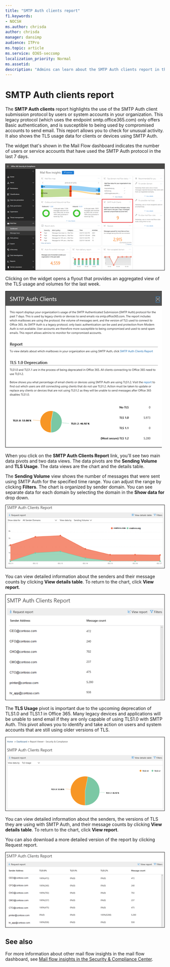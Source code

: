 ```yaml
---
title: "SMTP Auth clients report"
f1.keywords:
- NOCSH
ms.author: chrisda
author: chrisda
manager: dansimp
audience: ITPro
ms.topic: article
ms.service: O365-seccomp
localization_priority: Normal
ms.assetid:
description: "Admins can learn about the SMTP Auth clients report in the mail flow dashboard in the Security & Compliance Center."
---
```


# SMTP Auth clients report

The **SMTP Auth clients** report highlights the use of the SMTP Auth client submission protocol by users or system accounts in your organization. This legacy protocol (which uses the endpoint smtp.office365.com) only offers Basic authentication, and is susceptible to being used by compromised accounts to send email.  This report allows you to check for unusual activity. It also shows the TLS usage data for clients or devices using SMTP Auth.

The widget that's shown in the Mail Flow dashboard indicates the number of users or service accounts that have used the SMTP Auth protocol in the last 7 days.

![The SMTP Auth clients report in the mail flow dashboard in the Security & Compliance Center](../../media/smtp-auth-clients-report-selected.png)

Clicking on the widget opens a flyout that provides an aggregated view of the TLS usage and volumes for the last week.

![The flyout in the SMTP Auth clients report](../../media/smtp-auth-clients-flyout.png)

When you click on the **SMTP Auth Clients Report** link, you'll see two main data pivots and two data views. The data pivots are the **Sending Volume** and **TLS Usage**. The data views are the chart and the details table.

The **Sending Volume** view shows the number of messages that were sent using SMTP Auth for the specified time range. You can adjust the range by clicking **Filters**. The chart is organized by sender domain. You can see separate data for each domain by selecting the domain in the **Show data for** drop down.

![Sending Volume in the SMTP Auth Clients Report](../../media/smtp-auth-clients-report-sending-volume.png)

You can view detailed information about the senders and their message counts by clicking **View details table**. To return to the chart, click **View report**.

![Details table for Sending Volume in the SMTP Auth Clients Report](../../media/smtp-auth-clients-report-details-sending-volume.png)

The **TLS Usage** pivot is important due to the upcoming deprecation of TLS1.0 and TLS1.1 in Office 365. Many legacy devices and applications will be unable to send email if they are only capable of using TLS1.0 with SMTP Auth. This pivot allows you to identify and take action on users and system accounts that are still using older versions of TLS.

![TLS Usage in the SMTP Auth Clients Report](../../media/smtp-auth-clients-report-tls-usage.png)

You can view detailed information about the senders, the versions of TLS they are using with SMTP Auth, and their message counts by clicking **View details table**. To return to the chart, click **View report**.

You can also download a more detailed version of the report by clicking Request report.

![Details table for TLS Usage in the SMTP Auth Clients Report](../../media/smtp-auth-clients-report-details-tls-usage.png)

## See also

For more information about other mail flow insights in the mail flow dashboard, see [Mail flow insights in the Security & Compliance Center](mail-flow-insights-v2.md).
